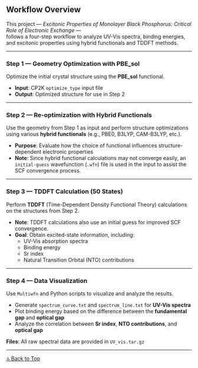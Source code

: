 ##  Workflow Overview

This project — *Excitonic Properties of Monolayer Black Phosphorus: Critical Role of Electronic Exchange* —  
follows a four-step workflow to analyze UV-Vis spectra, binding energies, and excitonic properties using hybrid functionals and TDDFT methods.

---

###  **Step 1 — Geometry Optimization with PBE_sol**

Optimize the initial crystal structure using the **PBE_sol** functional.

- **Input**: CP2K `optimize_type` input file  
- **Output**: Optimized structure for use in Step 2

---

###  **Step 2 — Re-optimization with Hybrid Functionals**

Use the geometry from Step 1 as input and perform structure optimizations using various **hybrid functionals** (e.g., PBE0, B3LYP, CAM-B3LYP, etc.).

- **Purpose**: Evaluate how the choice of functional influences structure-dependent electronic properties
- **Note**: Since hybrid functional calculations may not converge easily, an `initial-guess` wavefunction (`.wfn`) file is used in the input to assist the SCF convergence process.

---

###  **Step 3 — TDDFT Calculation (50 States)**

Perform **TDDFT** (Time-Dependent Density Functional Theory) calculations on the structures from Step 2.

- **Note**: TDDFT calculations also use an initial guess for improved SCF convergence.
- **Goal**: Obtain excited-state information, including:
  - UV-Vis absorption spectra  
  - Binding energy  
  - Sr index  
  - Natural Transition Orbital (NTO) contributions

---

###  **Step 4 — Data Visualization**

Use `Multiwfn` and Python scripts to visualize and analyze the results.

- Generate `spectrum_curve.txt` and `spectrum_line.txt` for **UV-Vis spectra**  
- Plot binding energy based on the difference between the **fundamental gap** and **optical gap**  
- Analyze the correlation between **Sr index**, **NTO contributions**, and **optical gap**

 **Files**: All raw spectral data are provided in `UV_vis.tar.gz`

---

[🔝 Back to Top](#top)
